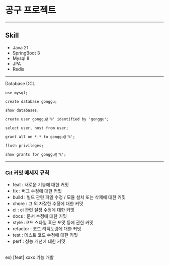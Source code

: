 # 공구 프로젝트
---
## Skill
- Java 21
- SpringBoot 3
- Mysql 8
- JPA
- Redis

---
Database DCL

    use mysql;

    create database gonggu;
    
    show databases;
    
    create user gonggu@'%' identified by 'gonggu';
    
    select user, host from user;
    
    grant all on *.* to gonggu@'%';
    
    flush privileges;
    
    show grants for gonggu@'%';
---
### Git 커밋 메세지 규칙 <br>
- feat : 새로운 기능에 대한 커밋<br>
- fix : 버그 수정에 대한 커밋<br>
- build : 빌드 관련 파일 수정 / 모듈 설치 또는 삭제에 대한 커밋<br>
- chore : 그 외 자잘한 수정에 대한 커밋<br>
- ci : ci 관련 설정 수정에 대한 커밋<br>
- docs : 문서 수정에 대한 커밋<br>
- style :코드 스타일 혹은 포맷 등에 관한 커밋<br>
- refactor : 코드 리팩토링에 대한 커밋<br>
- test : 테스트 코드 수정에 대한 커밋<br>
- perf : 성능 개선에 대한 커밋<br><br>

ex) [feat] xxxx 기능 개발